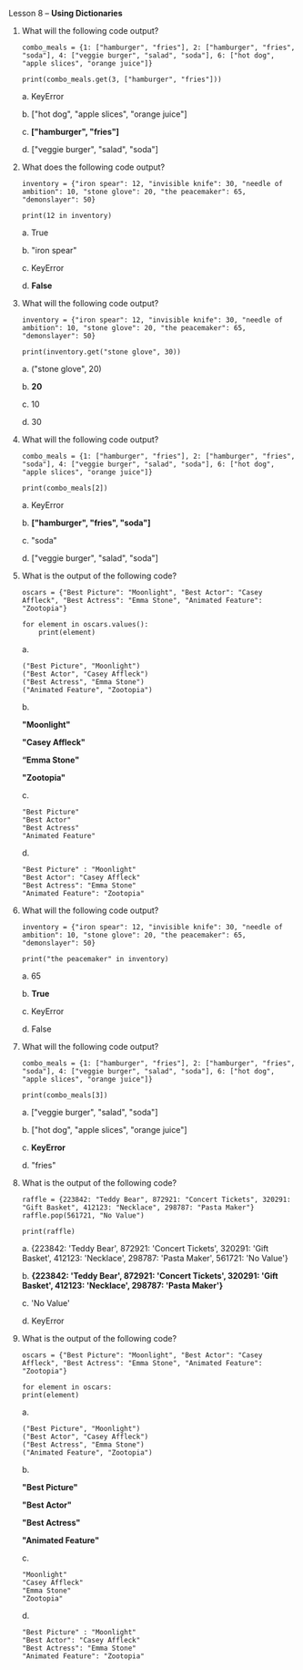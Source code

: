 Lesson 8 – **Using Dictionaries**

1.    What will the following code output?

          combo_meals = {1: ["hamburger", "fries"], 2: ["hamburger", "fries", "soda"], 4: ["veggie burger", "salad", "soda"], 6: ["hot dog", "apple slices", "orange juice"]}
        
          print(combo_meals.get(3, ["hamburger", "fries"]))

      a.    KeyError
      
      b.    ["hot dog", "apple slices", "orange juice"]
      
      c.    **["hamburger", "fries"]**
      
      d.    ["veggie burger", "salad", "soda"]

2.    What does the following code output?

          inventory = {"iron spear": 12, "invisible knife": 30, "needle of ambition": 10, "stone glove": 20, "the peacemaker": 65, "demonslayer": 50}

          print(12 in inventory)

      a.  True
      
      b.  "iron spear"
      
      c.  KeyError

      d.  **False**

3.    What will the following code output?

          inventory = {"iron spear": 12, "invisible knife": 30, "needle of ambition": 10, "stone glove": 20, "the peacemaker": 65, "demonslayer": 50}

          print(inventory.get("stone glove", 30))

      a.  ("stone glove", 20)
      
      b.	**20**
      
      c.	10
      
      d.	30

4.    What will the following code output?

          combo_meals = {1: ["hamburger", "fries"], 2: ["hamburger", "fries", "soda"], 4: ["veggie burger", "salad", "soda"], 6: ["hot dog", "apple slices", "orange juice"]}
            
          print(combo_meals[2])

      a.  KeyError

      b.  **["hamburger", "fries", "soda"]**

      c.	"soda"

      d.	["veggie burger", "salad", "soda"]

5.    What is the output of the following code?

          oscars = {"Best Picture": "Moonlight", "Best Actor": "Casey Affleck", "Best Actress": "Emma Stone", "Animated Feature": "Zootopia"}

          for element in oscars.values():
              print(element)

      a.	
      
          ("Best Picture", "Moonlight")
          ("Best Actor", "Casey Affleck")
          ("Best Actress", "Emma Stone")
          ("Animated Feature", "Zootopia")

      b.	
      
      **"Moonlight"**
      
      **"Casey Affleck"**
      
      **“Emma Stone"**
      
      **"Zootopia"**

      c.	
            
          "Best Picture"
          "Best Actor"
          "Best Actress"
          "Animated Feature"

      d.	
      
          "Best Picture" : "Moonlight"
          "Best Actor": "Casey Affleck"
          "Best Actress": "Emma Stone"
          "Animated Feature": "Zootopia"

6.    What will the following code output?

          inventory = {"iron spear": 12, "invisible knife": 30, "needle of ambition": 10, "stone glove": 20, "the peacemaker": 65, "demonslayer": 50}
            
          print("the peacemaker" in inventory)

      a.  65
            
      b.	**True**
            
      c.  KeyError
            
      d.	False

7.    What will the following code output?

          combo_meals = {1: ["hamburger", "fries"], 2: ["hamburger", "fries", "soda"], 4: ["veggie burger", "salad", "soda"], 6: ["hot dog", "apple slices", "orange juice"]}

          print(combo_meals[3])

      a.	["veggie burger", "salad", "soda"]
       
      b.	["hot dog", "apple slices", "orange juice"]
       
      c.	**KeyError**
       
      d.  "fries"

8.    What is the output of the following code?

          raffle = {223842: "Teddy Bear", 872921: "Concert Tickets", 320291: "Gift Basket", 412123: "Necklace", 298787: "Pasta Maker"}
          raffle.pop(561721, "No Value")

          print(raffle)

      a.	{223842: 'Teddy Bear', 872921: 'Concert Tickets', 320291: 'Gift Basket', 412123: 'Necklace', 298787: 'Pasta Maker', 561721: 'No Value'}
     
      b.	**{223842: 'Teddy Bear', 872921: 'Concert Tickets', 320291: 'Gift Basket', 412123: 'Necklace', 298787: 'Pasta Maker'}**
     
      c.	'No Value'
     
      d.	KeyError

9.    What is the output of the following code?

          oscars = {"Best Picture": "Moonlight", "Best Actor": "Casey Affleck", "Best Actress": "Emma Stone", "Animated Feature": "Zootopia"}

          for element in oscars:
          print(element)

      a.	
       
          ("Best Picture", "Moonlight")
          ("Best Actor", "Casey Affleck")
          ("Best Actress", "Emma Stone")
          ("Animated Feature", "Zootopia")

      b.
       
      **"Best Picture"**

      **"Best Actor"**

      **"Best Actress"**

      **"Animated Feature"**

      c.
            
          "Moonlight"
          "Casey Affleck"
          "Emma Stone"
          "Zootopia"
            
      d.   
       
          "Best Picture" : "Moonlight"
          "Best Actor": "Casey Affleck"
          "Best Actress": "Emma Stone"
          "Animated Feature": "Zootopia"
